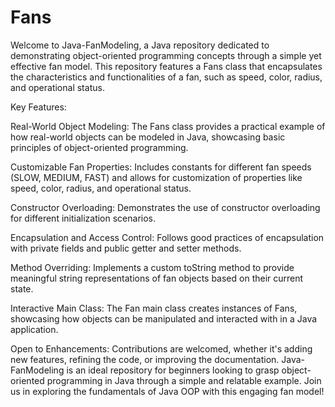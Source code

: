 # Fans
Welcome to Java-FanModeling, a Java repository dedicated to demonstrating object-oriented programming concepts through a 
simple yet effective fan model. This repository features a Fans class that encapsulates the characteristics and functionalities 
of a fan, such as speed, color, radius, and operational status.

Key Features:

Real-World Object Modeling: The Fans class provides a practical example of how real-world objects can be modeled in Java, 
showcasing basic principles of object-oriented programming.

Customizable Fan Properties: Includes constants for different fan speeds (SLOW, MEDIUM, FAST) and allows for customization 
of properties like speed, color, radius, and operational status.

Constructor Overloading: Demonstrates the use of constructor overloading for different initialization scenarios.

Encapsulation and Access Control: Follows good practices of encapsulation with private fields and public getter and setter methods.

Method Overriding: Implements a custom toString method to provide meaningful string representations of fan objects based on their 
current state.

Interactive Main Class: The Fan main class creates instances of Fans, showcasing how objects can be manipulated and interacted with 
in a Java application.

Open to Enhancements: Contributions are welcomed, whether it's adding new features, refining the code, or improving the documentation.
Java-FanModeling is an ideal repository for beginners looking to grasp object-oriented programming in Java through a simple and relatable 
example. Join us in exploring the fundamentals of Java OOP with this engaging fan model!

